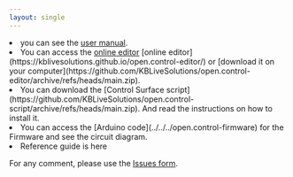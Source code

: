 ```yaml
---
layout: single
---
```


<div>
<li> you can see the <a href="{{'docs/user_manual.md' | relative_url }}">user manual</a>.
<br>

<li> You can access the <a href="https://kblivesolutions.github.io/open.control-editor/" target="_blank">online editor</a> [online editor](https://kblivesolutions.github.io/open.control-editor/) or [download it on your computer](https://github.com/KBLiveSolutions/open.control-editor/archive/refs/heads/main.zip).
<br>

<li> You can download the [Control Surface script](https://github.com/KBLiveSolutions/open.control-script/archive/refs/heads/main.zip).
And read the instructions on how to install it.
<br>

<li> You can access the [Arduino code](../../../open.control-firmware) for the Firmware and see the circuit diagram.
<br>

<li> Reference guide is here
<br>

For any comment, please use the [Issues form](../../issues).
<br>

</div>